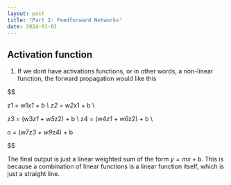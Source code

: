 ```yaml
---
layout: post
title: "Part 2: Feedforward Networks"
date: 2024-01-01
---
```


## Activation function

1. If we dont have activations functions, or in other words, a non-linear function, the forward propagation would like this 

$$ 

z1 = w1*x1 + b \\
z2 = w2*x1 + b \\

z3 = (w3*z1 + w5*z2) + b \\
z4 = (w4*z1 + w6*z2) + b \\

o = (w7*z3 + w9*z4) + b 

$$

The final output is just a linear weighted sum of the form $y = mx + b$. This is because a combination of linear functions is a linear function itself, which is just a straight line. 